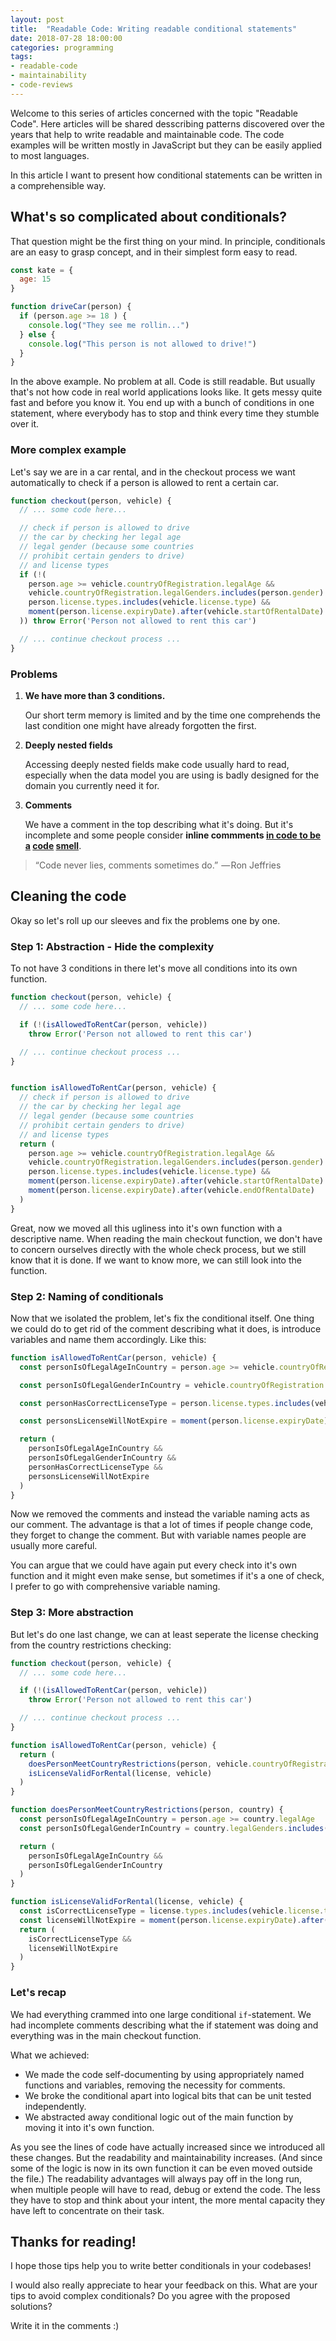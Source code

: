 ```yaml
---
layout: post
title:  "Readable Code: Writing readable conditional statements"
date: 2018-07-28 18:00:00
categories: programming
tags:
- readable-code
- maintainability
- code-reviews
---
```


Welcome to this series of articles concerned with the topic "Readable Code". Here articles will be shared desscribing patterns discovered over the years that help to write readable and maintainable code. The code examples will be written mostly in JavaScript but they can be easily applied to most languages. 

In this article I want to present how conditional statements can be written in a comprehensible way. 

## What's so complicated about conditionals?

That question might be the first thing on your mind. In principle, conditionals are an easy to grasp concept, and in their simplest form easy to read.

```js
const kate = {
  age: 15
}

function driveCar(person) {
  if (person.age >= 18 ) {
    console.log("They see me rollin...")
  } else {
    console.log("This person is not allowed to drive!")
  }
}
```

In the above example. No problem at all. Code is still readable. But usually that's not how code in real world applications looks like. It gets messy quite fast and before you know it. You end up with a bunch of conditions in one statement, where everybody has to stop and think every time they stumble over it. 

### More complex example

Let's say we are in a car rental, and in the checkout process we want automatically to check if a person is allowed to rent a certain car.

```js
function checkout(person, vehicle) {
  // ... some code here...

  // check if person is allowed to drive
  // the car by checking her legal age
  // legal gender (because some countries
  // prohibit certain genders to drive)
  // and license types
  if (!(
    person.age >= vehicle.countryOfRegistration.legalAge &&
    vehicle.countryOfRegistration.legalGenders.includes(person.gender) &&
    person.license.types.includes(vehicle.license.type) && 
    moment(person.license.expiryDate).after(vehicle.startOfRentalDate)
  )) throw Error('Person not allowed to rent this car')

  // ... continue checkout process ...
}
```

### Problems

1. **We have more than 3 conditions.**

    Our short term memory is limited and by the time one comprehends the last condition one might have already forgotten the first.

2. **Deeply nested fields**

    Accessing deeply nested fields make code usually hard to read, especially when the data model you are using is badly designed for the domain you currently need it for.

3. **Comments**

    We have a comment in the top describing what it's doing. But it's incomplete and some people consider **inline commments [in code to be a](https://blog.codinghorror.com/code-tells-you-how-comments-tell-you-why/) [code](https://softwareengineering.stackexchange.com/questions/1/comments-are-a-code-smell/13) [smell](http://www.strongopinionsweaklytyped.com/blog/2014/08/27/beware-the-siren-song-of-comments/)**.

> “Code never lies, comments sometimes do.” 
— Ron Jeffries

## Cleaning the code

Okay so let's roll up our sleeves and fix the problems one by one.

### Step 1: Abstraction - Hide the complexity

To not have 3 conditions in there let's move all conditions into its own function.


```js
function checkout(person, vehicle) {
  // ... some code here...

  if (!(isAllowedToRentCar(person, vehicle))
    throw Error('Person not allowed to rent this car')

  // ... continue checkout process ...
}


function isAllowedToRentCar(person, vehicle) {
  // check if person is allowed to drive
  // the car by checking her legal age
  // legal gender (because some countries
  // prohibit certain genders to drive)
  // and license types
  return (
    person.age >= vehicle.countryOfRegistration.legalAge &&
    vehicle.countryOfRegistration.legalGenders.includes(person.gender) &&
    person.license.types.includes(vehicle.license.type) && 
    moment(person.license.expiryDate).after(vehicle.startOfRentalDate) &&
    moment(person.license.expiryDate).after(vehicle.endOfRentalDate)
  )
}
```

Great, now we moved all this ugliness into it's own function with a descriptive name. When reading the main checkout function, we don't have to concern ourselves directly with the whole check process, but we still know that it is done. If we want to know more, we can still look into the function.

### Step 2: Naming of conditionals

Now that we isolated the problem, let's fix the conditional itself. One thing we could do to get rid of the comment describing what it does, is introduce variables and name them accordingly. Like this:

```js
function isAllowedToRentCar(person, vehicle) {
  const personIsOfLegalAgeInCountry = person.age >= vehicle.countryOfRegistration.legalAge

  const personIsOfLegalGenderInCountry = vehicle.countryOfRegistration.legalGenders.includes(person.gender)

  const personHasCorrectLicenseType = person.license.types.includes(vehicle.license.type)

  const personsLicenseWillNotExpire = moment(person.license.expiryDate).after(vehicle.endOfRentalDate)

  return (
    personIsOfLegalAgeInCountry &&
    personIsOfLegalGenderInCountry &&
    personHasCorrectLicenseType && 
    personsLicenseWillNotExpire
  )
}
```

Now we removed the comments and instead the variable naming acts as our comment. The advantage is that a lot of times if people change code, they forget to change the comment. But with variable names people are usually more careful.

You can argue that we could have again put every check into it's own function and it might even make sense, but sometimes if it's a one of check, I prefer to go with comprehensive variable naming.

### Step 3: More abstraction

But let's do one last change, we can at least seperate the license checking from the country restrictions checking:

```js
function checkout(person, vehicle) {
  // ... some code here...

  if (!(isAllowedToRentCar(person, vehicle))
    throw Error('Person not allowed to rent this car')

  // ... continue checkout process ...
}

function isAllowedToRentCar(person, vehicle) {
  return (
    doesPersonMeetCountryRestrictions(person, vehicle.countryOfRegistration) &&
    isLicenseValidForRental(license, vehicle)
  )
}

function doesPersonMeetCountryRestrictions(person, country) {
  const personIsOfLegalAgeInCountry = person.age >= country.legalAge
  const personIsOfLegalGenderInCountry = country.legalGenders.includes(person.gender)

  return (
    personIsOfLegalAgeInCountry &&
    personIsOfLegalGenderInCountry
  )
}

function isLicenseValidForRental(license, vehicle) {
  const isCorrectLicenseType = license.types.includes(vehicle.license.type)
  const licenseWillNotExpire = moment(person.license.expiryDate).after(vehicle.endOfRentalDate)
  return (
    isCorrectLicenseType &&
    licenseWillNotExpire
  )
}
```

### Let's recap

We had everything crammed into one large conditional `if`-statement. We had incomplete comments describing what the if statement was doing and everything was in the main checkout function. 

What we achieved:
- We made the code self-documenting by using appropriately named functions and variables, removing the necessity for comments. 
- We broke the conditional apart into logical bits that can be unit tested independently. 
- We abstracted away conditional logic out of the main function by moving it into it's own function.

As you see the lines of code have actually increased since we introduced all these changes. But the readability and maintainability increases. (And since some of the logic is now in its own function it can be even moved outside the file.) The readability advantages will always pay off in the long run, when multiple people will have to read, debug or extend the code. The less they have to stop and think about your intent, the more mental capacity they have left to concentrate on their task.

## Thanks for reading!

I hope those tips help you to write better conditionals in your codebases!

I would also really appreciate to hear your feedback on this. What are your tips to avoid complex conditionals? Do you agree with the proposed solutions?

Write it in the comments :)